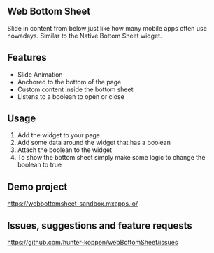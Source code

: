 ## Web Bottom Sheet
Slide in content from below just like how many mobile apps often use nowadays. Similar to the Native Bottom Sheet widget.

## Features
- Slide Animation
- Anchored to the bottom of the page
- Custom content inside the bottom sheet
- Listens to a boolean to open or close

## Usage
1. Add the widget to your page
2. Add some data around the widget that has a boolean
3. Attach the boolean to the widget
4. To show the bottom sheet simply make some logic to change the boolean to true

## Demo project
https://webbottomsheet-sandbox.mxapps.io/

## Issues, suggestions and feature requests
https://github.com/hunter-koppen/webBottomSheet/issues
